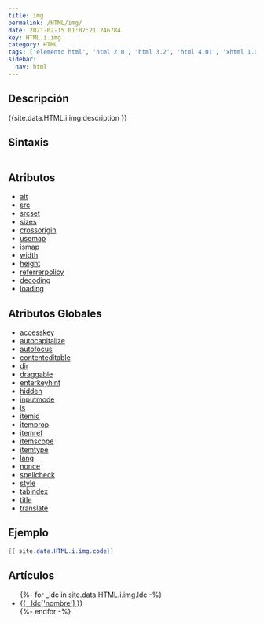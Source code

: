 ```yaml
---
title: img
permalink: /HTML/img/
date: 2021-02-15 01:07:21.246784
key: HTML.i.img
category: HTML
tags: ['elemento html', 'html 2.0', 'html 3.2', 'html 4.01', 'xhtml 1.0', 'xhtml 1.1', 'html 5', 'html 5.1', 'html 5.2']
sidebar: 
  nav: html
---
```


## Descripción
{{site.data.HTML.i.img.description }}

## Sintaxis
~~~html
~~~

## Atributos
* [alt](/HTML/img/alt/)
* [src](/HTML/img/src/)
* [srcset](/HTML/img/srcset/)
* [sizes](/HTML/img/sizes/)
* [crossorigin](/HTML/img/crossorigin/)
* [usemap](/HTML/img/usemap/)
* [ismap](/HTML/img/ismap/)
* [width](/HTML/img/width/)
* [height](/HTML/img/height/)
* [referrerpolicy](/HTML/img/referrerpolicy/)
* [decoding](/HTML/img/decoding/)
* [loading](/HTML/img/loading/)

## Atributos Globales
* [accesskey](/HTML/accesskey/)
* [autocapitalize](/HTML/autocapitalize/)
* [autofocus](/HTML/autofocus/)
* [contenteditable](/HTML/contenteditable/)
* [dir](/HTML/dir/)
* [draggable](/HTML/draggable/)
* [enterkeyhint](/HTML/enterkeyhint/)
* [hidden](/HTML/hidden/)
* [inputmode](/HTML/inputmode/)
* [is](/HTML/is/)
* [itemid](/HTML/itemid/)
* [itemprop](/HTML/itemprop/)
* [itemref](/HTML/itemref/)
* [itemscope](/HTML/itemscope/)
* [itemtype](/HTML/itemtype/)
* [lang](/HTML/lang/)
* [nonce](/HTML/nonce/)
* [spellcheck](/HTML/spellcheck/)
* [style](/HTML/style/)
* [tabindex](/HTML/tabindex/)
* [title](/HTML/title/)
* [translate](/HTML/translate/)

## Ejemplo
~~~java
{{ site.data.HTML.i.img.code}}
~~~

## Artículos
<ul>
{%- for _ldc in site.data.HTML.i.img.ldc -%}
   <li>
       <a href="{{_ldc['url'] }}">{{ _ldc['nombre'] }}</a>
   </li>
{%- endfor -%}
</ul>
